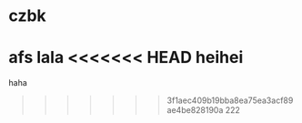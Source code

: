 # czbk
afs
lala
<<<<<<< HEAD
heihei
=======
haha
>>>>>>> 3f1aec409b19bba8ea75ea3acf89ae4be828190a
222

